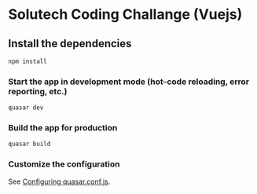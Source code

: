 # Solutech Coding Challange (Vuejs)


## Install the dependencies
```bash
npm install
```

### Start the app in development mode (hot-code reloading, error reporting, etc.)
```bash
quasar dev
```


### Build the app for production
```bash
quasar build
```


### Customize the configuration
See [Configuring quasar.conf.js](https://quasar.dev/quasar-cli/quasar-conf-js).
